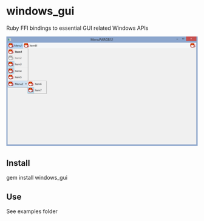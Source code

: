 # windows_gui

Ruby FFI bindings to essential GUI related Windows APIs

![Screenshot](./screenshot.png)

## Install

gem install windows_gui

## Use

See examples folder
